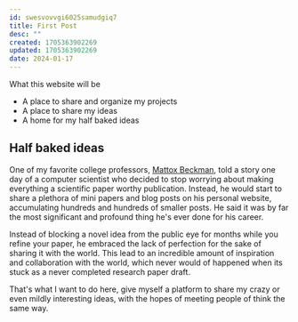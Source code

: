 ```yaml
---
id: swesvovvgi6025samudgiq7
title: First Post
desc: ""
created: 1705363902269
updated: 1705363902269
date: 2024-01-17
---
```

What this website will be
- A place to share and organize my projects
- A place to share my ideas
- A home for my half baked ideas 

## Half baked ideas
One of my favorite college professors, [Mattox Beckman](https://mattox.netlify.app/), told a story one day of a computer scientist who decided to stop worrying about making everything a scientific paper worthy publication. Instead, he would start to share a plethora of mini papers and blog posts on his personal website, accumulating hundreds and hundreds of smaller posts. He said it was by far the most significant and profound thing he's ever done for his career. 

Instead of blocking a novel idea from the public eye for months while you refine your paper, he embraced the lack of perfection for the sake of sharing it with the world. This lead to an incredible amount of inspiration and collaboration with the world, which never would of happened when its stuck as a never completed research paper draft. 

That's what I want to do here, give myself a platform to share my crazy or even mildly interesting ideas, with the hopes of meeting people of think the same way.